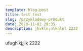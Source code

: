 ```yaml
---
template: blog-post
title: test test
slug: /przykladowy-produkt
date: 2020-11-02 20:35
description: jhvkln;nlknlnl 2222
---
```

ufughlkj;jlk 2222